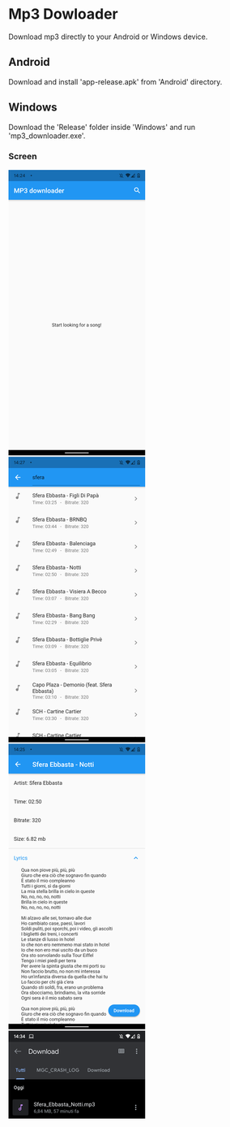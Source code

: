 # Mp3 Dowloader #
Download mp3 directly to your Android or Windows device.

## Android ##
Download and install 'app-release.apk'  from 'Android' directory.

## Windows ##
Download the 'Release' folder inside 'Windows' and run 'mp3_downloader.exe'.

### Screen ###
![drawing](https://github.com/fedehsq/mp3_downloader/blob/master/s1.png)
![drawing](https://github.com/fedehsq/mp3_downloader/blob/master/s3.png)
![drawing](https://github.com/fedehsq/mp3_downloader/blob/master/s2.png)
![drawing](https://github.com/fedehsq/mp3_downloader/blob/master/s4.png)

